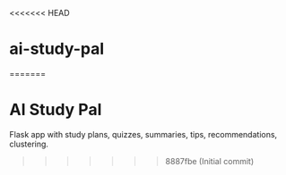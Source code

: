 <<<<<<< HEAD
# ai-study-pal
=======
# AI Study Pal
Flask app with study plans, quizzes, summaries, tips, recommendations, clustering.
>>>>>>> 8887fbe (Initial commit)
